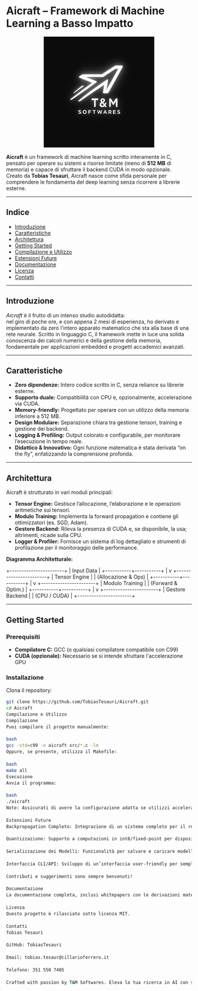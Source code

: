 # Aicraft – Framework di Machine Learning a Basso Impatto

<div align="center">
  <img src="./logo.png" alt="T&M Softwares Logo" width="300"/>
</div>

**Aicraft** è un framework di machine learning scritto interamente in C, pensato per operare su sistemi a risorse limitate (meno di **512 MB** di memoria) e capace di sfruttare il backend CUDA in modo opzionale.  
Creato da **Tobias Tesauri**, Aicraft nasce come sfida personale per comprendere le fondamenta del deep learning senza ricorrere a librerie esterne.

---

## Indice

- [Introduzione](#introduzione)
- [Caratteristiche](#caratteristiche)
- [Architettura](#architettura)
- [Getting Started](#getting-started)
- [Compilazione e Utilizzo](#compilazione-e-utilizzo)
- [Estensioni Future](#estensioni-future)
- [Documentazione](#documentazione)
- [Licenza](#licenza)
- [Contatti](#contatti)

---

## Introduzione

_Aicraft_ è il frutto di un intenso studio autodidatta:  
nel giro di poche ore, e con appena 2 mesi di esperienza, ho derivato e implementato da zero l'intero apparato matematico che sta alla base di una rete neurale. Scritto in linguaggio C, il framework mette in luce una solida conoscenza dei calcoli numerici e della gestione della memoria, fondamentale per applicazioni embedded e progetti accademici avanzati.

---

## Caratteristiche

- **Zero dipendenze:** Intero codice scritto in C, senza reliance su librerie esterne.
- **Supporto duale:** Compatibilità con CPU e, opzionalmente, accelerazione via CUDA.
- **Memory-friendly:** Progettato per operare con un utilizzo della memoria inferiore a 512 MB.
- **Design Modulare:** Separazione chiara tra gestione tensori, training e gestione dei backend.
- **Logging & Profiling:** Output colorato e configurabile, per monitorare l’esecuzione in tempo reale.
- **Didattico & Innovativo:** Ogni funzione matematica è stata derivata “on the fly”, enfatizzando la comprensione profonda.

---

## Architettura

Aicraft è strutturato in vari moduli principali:

- **Tensor Engine:** Gestisce l’allocazione, l’elaborazione e le operazioni aritmetiche sui tensori.
- **Modulo Training:** Implementa la forward propagation e contiene gli ottimizzatori (es. SGD, Adam).
- **Gestore Backend:** Rileva la presenza di CUDA e, se disponibile, la usa; altrimenti, ricade sulla CPU.
- **Logger & Profiler:** Fornisce un sistema di log dettagliato e strumenti di profilazione per il monitoraggio 
  delle performance.

**Diagramma Architetturale:**

+-----------------------+ | Input Data | +-----------+-----------+ | v +-----------------------+ | Tensor Engine | | (Allocazione & Ops) | +-----------+-----------+ | v +-----------------------+ | Modulo Training | | (Forward & Optim.) | +-----------+-----------+ | v +-----------------------+ | Gestore Backend | | (CPU / CUDA) | +-----------------------+


---

## Getting Started

### Prerequisiti

- **Compilatore C:** GCC (o qualsiasi compilatore compatibile con C99)
- **CUDA (opzionale):** Necessario se si intende sfruttare l'accelerazione GPU

### Installazione

Clona il repository:

```bash
git clone https://github.com/TobiasTesauri/Aicraft.git
cd Aicraft
Compilazione e Utilizzo
Compilazione
Puoi compilare il progetto manualmente:

bash
gcc -std=c99 -o aicraft src/*.c -lm
Oppure, se presente, utilizza il Makefile:

bash
make all
Esecuzione
Avvia il programma:

bash
./aicraft
Note: Assicurati di avere la configurazione adatta se utilizzi accelerazione CUDA.

Estensioni Future
Backpropagation Completo: Integrazione di un sistema completo per il retropropagazione.

Quantizzazione: Supporto a computazioni in int8/fixed-point per dispositivi embedded.

Serializzazione dei Modelli: Funzionalità per salvare e caricare modelli.

Interfaccia CLI/API: Sviluppo di un’interfaccia user-friendly per semplificare l’interazione col framework.

Contributi e suggerimenti sono sempre benvenuti!

Documentazione
La documentazione completa, inclusi whitepapers con le derivazioni matematiche e guide tecniche, è disponibile nella cartella /docs.

Licenza
Questo progetto è rilasciato sotto licenza MIT.

Contatti
Tobias Tesauri

GitHub: TobiasTesauri

Email: tobias.tesaur@cillarioferrero.it

Telefono: 351 550 7405

Crafted with passion by T&M Softwares. Eleva la tua ricerca in AI con semplicità e innovazione.
